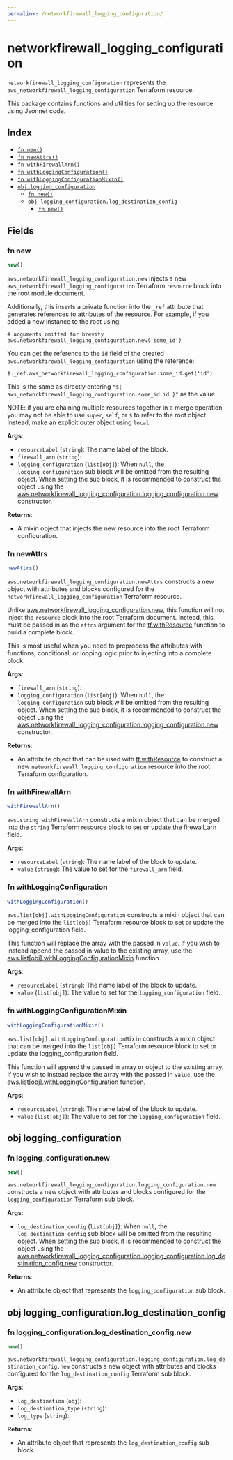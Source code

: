 ```yaml
---
permalink: /networkfirewall_logging_configuration/
---
```


# networkfirewall_logging_configuration

`networkfirewall_logging_configuration` represents the `aws_networkfirewall_logging_configuration` Terraform resource.



This package contains functions and utilities for setting up the resource using Jsonnet code.


## Index

* [`fn new()`](#fn-new)
* [`fn newAttrs()`](#fn-newattrs)
* [`fn withFirewallArn()`](#fn-withfirewallarn)
* [`fn withLoggingConfiguration()`](#fn-withloggingconfiguration)
* [`fn withLoggingConfigurationMixin()`](#fn-withloggingconfigurationmixin)
* [`obj logging_configuration`](#obj-logging_configuration)
  * [`fn new()`](#fn-logging_configurationnew)
  * [`obj logging_configuration.log_destination_config`](#obj-logging_configurationlog_destination_config)
    * [`fn new()`](#fn-logging_configurationlog_destination_confignew)

## Fields

### fn new

```ts
new()
```


`aws.networkfirewall_logging_configuration.new` injects a new `aws_networkfirewall_logging_configuration` Terraform `resource`
block into the root module document.

Additionally, this inserts a private function into the `_ref` attribute that generates references to attributes of the
resource. For example, if you added a new instance to the root using:

    # arguments omitted for brevity
    aws.networkfirewall_logging_configuration.new('some_id')

You can get the reference to the `id` field of the created `aws.networkfirewall_logging_configuration` using the reference:

    $._ref.aws_networkfirewall_logging_configuration.some_id.get('id')

This is the same as directly entering `"${ aws_networkfirewall_logging_configuration.some_id.id }"` as the value.

NOTE: if you are chaining multiple resources together in a merge operation, you may not be able to use `super`, `self`,
or `$` to refer to the root object. Instead, make an explicit outer object using `local`.

**Args**:
  - `resourceLabel` (`string`): The name label of the block.
  - `firewall_arn` (`string`): 
  - `logging_configuration` (`list[obj]`):  When `null`, the `logging_configuration` sub block will be omitted from the resulting object. When setting the sub block, it is recommended to construct the object using the [aws.networkfirewall_logging_configuration.logging_configuration.new](#fn-networkfirewall_logging_configurationlogging_configurationnew) constructor.

**Returns**:
- A mixin object that injects the new resource into the root Terraform configuration.


### fn newAttrs

```ts
newAttrs()
```


`aws.networkfirewall_logging_configuration.newAttrs` constructs a new object with attributes and blocks configured for the `networkfirewall_logging_configuration`
Terraform resource.

Unlike [aws.networkfirewall_logging_configuration.new](#fn-networkfirewall_logging_configurationnew), this function will not inject the `resource`
block into the root Terraform document. Instead, this must be passed in as the `attrs` argument for the
[tf.withResource](https://github.com/tf-libsonnet/core/tree/main/docs#fn-withresource) function to build a complete block.

This is most useful when you need to preprocess the attributes with functions, conditional, or looping logic prior to
injecting into a complete block.

**Args**:
  - `firewall_arn` (`string`): 
  - `logging_configuration` (`list[obj]`):  When `null`, the `logging_configuration` sub block will be omitted from the resulting object. When setting the sub block, it is recommended to construct the object using the [aws.networkfirewall_logging_configuration.logging_configuration.new](#fn-networkfirewall_logging_configurationlogging_configurationnew) constructor.

**Returns**:
  - An attribute object that can be used with [tf.withResource](https://github.com/tf-libsonnet/core/tree/main/docs#fn-withresource) to construct a new `networkfirewall_logging_configuration` resource into the root Terraform configuration.


### fn withFirewallArn

```ts
withFirewallArn()
```

`aws.string.withFirewallArn` constructs a mixin object that can be merged into the `string`
Terraform resource block to set or update the firewall_arn field.



**Args**:
  - `resourceLabel` (`string`): The name label of the block to update.
  - `value` (`string`): The value to set for the `firewall_arn` field.


### fn withLoggingConfiguration

```ts
withLoggingConfiguration()
```

`aws.list[obj].withLoggingConfiguration` constructs a mixin object that can be merged into the `list[obj]`
Terraform resource block to set or update the logging_configuration field.

This function will replace the array with the passed in `value`. If you wish to instead append the
passed in value to the existing array, use the [aws.list[obj].withLoggingConfigurationMixin](TODO) function.


**Args**:
  - `resourceLabel` (`string`): The name label of the block to update.
  - `value` (`list[obj]`): The value to set for the `logging_configuration` field.


### fn withLoggingConfigurationMixin

```ts
withLoggingConfigurationMixin()
```

`aws.list[obj].withLoggingConfigurationMixin` constructs a mixin object that can be merged into the `list[obj]`
Terraform resource block to set or update the logging_configuration field.

This function will append the passed in array or object to the existing array. If you wish
to instead replace the array with the passed in `value`, use the [aws.list[obj].withLoggingConfiguration](TODO)
function.


**Args**:
  - `resourceLabel` (`string`): The name label of the block to update.
  - `value` (`list[obj]`): The value to set for the `logging_configuration` field.


## obj logging_configuration



### fn logging_configuration.new

```ts
new()
```


`aws.networkfirewall_logging_configuration.logging_configuration.new` constructs a new object with attributes and blocks configured for the `logging_configuration`
Terraform sub block.



**Args**:
  - `log_destination_config` (`list[obj]`):  When `null`, the `log_destination_config` sub block will be omitted from the resulting object. When setting the sub block, it is recommended to construct the object using the [aws.networkfirewall_logging_configuration.logging_configuration.log_destination_config.new](#fn-logging_configurationlog_destination_confignew) constructor.

**Returns**:
  - An attribute object that represents the `logging_configuration` sub block.


## obj logging_configuration.log_destination_config



### fn logging_configuration.log_destination_config.new

```ts
new()
```


`aws.networkfirewall_logging_configuration.logging_configuration.log_destination_config.new` constructs a new object with attributes and blocks configured for the `log_destination_config`
Terraform sub block.



**Args**:
  - `log_destination` (`obj`): 
  - `log_destination_type` (`string`): 
  - `log_type` (`string`): 

**Returns**:
  - An attribute object that represents the `log_destination_config` sub block.
